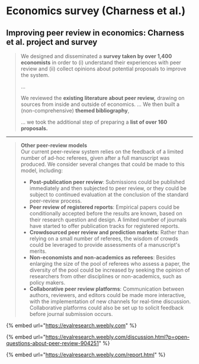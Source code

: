 # Economics survey (Charness et al.)

## **Improving peer review in economics: Charness et al. project and survey**

> We designed and disseminated a **survey taken by over 1,400 economists** in order to (i) understand their experiences with peer review and (ii) collect opinions about potential proposals to improve the system.
>
> ...
>
> We reviewed the **existing literature about peer review,** drawing on sources from inside and outside of economics. ... We then built a (non-comprehensive) **themed bibliography**,
>
> ... we took the additional step of preparing a **list of over 160 proposals.**

***

> **Other peer-review models**\
> Our current peer-review system relies on the feedback of a limited number of ad-hoc referees, given after a full manuscript was produced. We consider several changes that could be made to this model, including:
>
> * **Post-publication peer review**: Submissions could be published immediately and then subjected to peer review, or they could be subject to continued evaluation at the conclusion of the standard peer-review process.
> * **Peer review of registered reports**: Empirical papers could be conditionally accepted before the results are known, based on their research question and design. A limited number of journals have started to offer publication tracks for registered reports.
> * **Crowdsourced peer review and prediction markets**: Rather than relying on a small number of referees, the wisdom of crowds could be leveraged to provide assessments of a manuscript's merits.
> * **Non-economists and non-academics as referees**: Besides enlarging the size of the pool of referees who assess a paper, the diversity of the pool could be increased by seeking the opinion of researchers from other disciplines or non-academics, such as policy makers.
> * **Collaborative peer review platforms**: Communication between authors, reviewers, and editors could be made more interactive, with the implementation of new channels for real-time discussion. Collaborative platforms could also be set up to solicit feedback before journal submission occurs.

{% embed url="https://evalresearch.weebly.com" %}

{% embed url="https://evalresearch.weebly.com/discussion.html?p=open-questions-about-peer-review-904251" %}

{% embed url="https://evalresearch.weebly.com/report.html" %}
